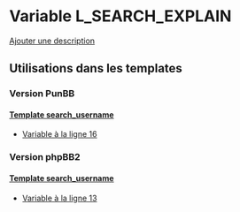 # Variable L_SEARCH_EXPLAIN
[Ajouter une description](https://fa-tvars.appspot.com/var/L_SEARCH_EXPLAIN)

## Utilisations dans les templates

### Version PunBB

#### [Template search_username](punbb/search_username.md#readme)
* [Variable &agrave; la ligne 16](../punbb/search_username.tpl#L16)

### Version phpBB2

#### [Template search_username](subsilver/search_username.md#readme)
* [Variable &agrave; la ligne 13](../subsilver/search_username.tpl#L13)